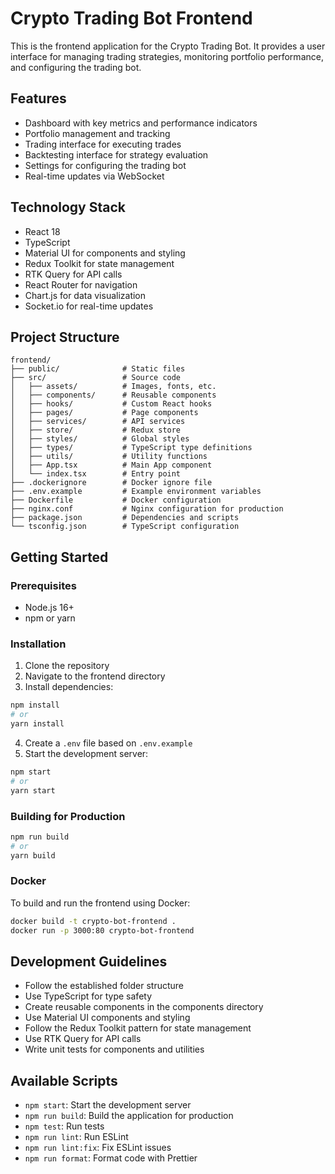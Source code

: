 # Crypto Trading Bot Frontend

This is the frontend application for the Crypto Trading Bot. It provides a user interface for managing trading strategies, monitoring portfolio performance, and configuring the trading bot.

## Features

- Dashboard with key metrics and performance indicators
- Portfolio management and tracking
- Trading interface for executing trades
- Backtesting interface for strategy evaluation
- Settings for configuring the trading bot
- Real-time updates via WebSocket

## Technology Stack

- React 18
- TypeScript
- Material UI for components and styling
- Redux Toolkit for state management
- RTK Query for API calls
- React Router for navigation
- Chart.js for data visualization
- Socket.io for real-time updates

## Project Structure

```
frontend/
├── public/              # Static files
├── src/                 # Source code
│   ├── assets/          # Images, fonts, etc.
│   ├── components/      # Reusable components
│   ├── hooks/           # Custom React hooks
│   ├── pages/           # Page components
│   ├── services/        # API services
│   ├── store/           # Redux store
│   ├── styles/          # Global styles
│   ├── types/           # TypeScript type definitions
│   ├── utils/           # Utility functions
│   ├── App.tsx          # Main App component
│   └── index.tsx        # Entry point
├── .dockerignore        # Docker ignore file
├── .env.example         # Example environment variables
├── Dockerfile           # Docker configuration
├── nginx.conf           # Nginx configuration for production
├── package.json         # Dependencies and scripts
└── tsconfig.json        # TypeScript configuration
```

## Getting Started

### Prerequisites

- Node.js 16+
- npm or yarn

### Installation

1. Clone the repository
2. Navigate to the frontend directory
3. Install dependencies:

```bash
npm install
# or
yarn install
```

4. Create a `.env` file based on `.env.example`
5. Start the development server:

```bash
npm start
# or
yarn start
```

### Building for Production

```bash
npm run build
# or
yarn build
```

### Docker

To build and run the frontend using Docker:

```bash
docker build -t crypto-bot-frontend .
docker run -p 3000:80 crypto-bot-frontend
```

## Development Guidelines

- Follow the established folder structure
- Use TypeScript for type safety
- Create reusable components in the components directory
- Use Material UI components and styling
- Follow the Redux Toolkit pattern for state management
- Use RTK Query for API calls
- Write unit tests for components and utilities

## Available Scripts

- `npm start`: Start the development server
- `npm run build`: Build the application for production
- `npm test`: Run tests
- `npm run lint`: Run ESLint
- `npm run lint:fix`: Fix ESLint issues
- `npm run format`: Format code with Prettier
